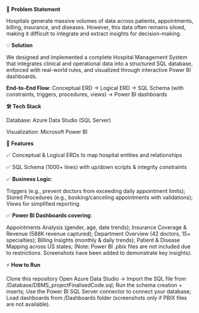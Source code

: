 📌 **Problem Statement**

Hospitals generate massive volumes of data across patients, appointments, billing, insurance, and diseases. However, this data often remains siloed, making it difficult to integrate and extract insights for decision-making.

💡 **Solution**

We designed and implemented a complete Hospital Management System that integrates clinical and operational data into a structured SQL database, enforced with real-world rules, and visualized through interactive Power BI dashboards.

**End-to-End Flow**:
Conceptual ERD → Logical ERD → SQL Schema (with constraints, triggers, procedures, views) → Power BI dashboards

**🛠️ Tech Stack**

Database: Azure Data Studio (SQL Server)

Visualization: Microsoft Power BI

🚀 **Features**

✅ Conceptual & Logical ERDs to map hospital entities and relationships

✅ SQL Schema (1000+ lines) with up/down scripts & integrity constraints

✅ **Business Logic**:

Triggers (e.g., prevent doctors from exceeding daily appointment limits);
Stored Procedures (e.g., booking/canceling appointments with validations);
Views for simplified reporting.

✅ **Power BI Dashboards covering**:

Appointments Analysis (gender, age, date trends);
Insurance Coverage & Revenue (588K revenue captured);
Department Overview (42 doctors, 15+ specialties);
Billing Insights (monthly & daily trends);
Patient & Disease Mapping across US states;
(Note: Power BI .pbix files are not included due to restrictions. Screenshots have been added to demonstrate key insights).

⚡ **How to Run**

Clone this repository
Open Azure Data Studio → Import the SQL file from /Database/DBMS_projectFinalisedCode.sql;
Run the schema creation + inserts;
Use the Power BI SQL Server connector to connect your database;
Load dashboards from /Dashboards folder (screenshots only if PBIX files are not available).
